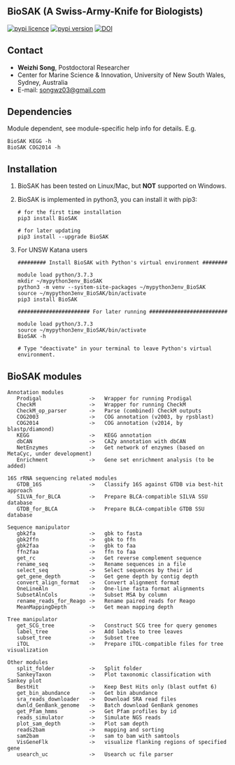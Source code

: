 
## BioSAK (A Swiss-Army-Knife for Biologists)

[![pypi licence ](https://img.shields.io/pypi/l/BioSAK.svg)](https://opensource.org/licenses/gpl-3.0.html)
[![pypi version ](https://img.shields.io/pypi/v/BioSAK.svg)](https://pypi.python.org/pypi/BioSAK) 
[![DOI](https://zenodo.org/badge/DOI/10.5281/zenodo.4070001.svg)](https://doi.org/10.5281/zenodo.4070001)


Contact
---

+ **Weizhi Song**, Postdoctoral Researcher
+ Center for Marine Science & Innovation, University of New South Wales, Sydney, Australia
+ E-mail: songwz03@gmail.com

Dependencies
---

Module dependent, see module-specific help info for details. E.g.

    BioSAK KEGG -h
    BioSAK COG2014 -h

Installation
---

1. BioSAK has been tested on Linux/Mac, but **NOT** supported on Windows.

1. BioSAK is implemented in python3, you can install it with pip3:

       # for the first time installation
       pip3 install BioSAK
      
       # for later updating
       pip3 install --upgrade BioSAK
      
1. For UNSW Katana users

       ######### Install BioSAK with Python's virtual environment ########

       module load python/3.7.3
       mkdir ~/mypython3env_BioSAK
       python3 -m venv --system-site-packages ~/mypython3env_BioSAK
       source ~/mypython3env_BioSAK/bin/activate
       pip3 install BioSAK

       ####################### For later running #########################

       module load python/3.7.3
       source ~/mypython3env_BioSAK/bin/activate
       BioSAK -h
              
       # Type "deactivate" in your terminal to leave Python's virtual environment.


BioSAK modules
---

    Annotation modules
       Prodigal               ->   Wrapper for running Prodigal
       CheckM                 ->   Wrapper for running CheckM
       CheckM_op_parser       ->   Parse (combined) CheckM outputs
       COG2003                ->   COG annotation (v2003, by rpsblast)
       COG2014                ->   COG annotation (v2014, by blastp/diamond)
       KEGG                   ->   KEGG annotation
       dbCAN                  ->   CAZy annotation with dbCAN
       NetEnzymes             ->   Get network of enzymes (based on MetaCyc, under development)   
       Enrichment             ->   Gene set enrichment analysis (to be added)
    
    16S rRNA sequencing related modules
       GTDB_16S               ->   Classify 16S against GTDB via best-hit approach
       SILVA_for_BLCA         ->   Prepare BLCA-compatible SILVA SSU database
       GTDB_for_BLCA          ->   Prepare BLCA-compatible GTDB SSU database
       
    Sequence manipulator
       gbk2fa                 ->   gbk to fasta
       gbk2ffn                ->   gbk to ffn
       gbk2faa                ->   gbk to faa
       ffn2faa                ->   ffn to faa
       get_rc                 ->   Get reverse complement sequence
       rename_seq             ->   Rename sequences in a file
       select_seq             ->   Select sequences by their id
       get_gene_depth         ->   Get gene depth by contig depth
       convert_align_format   ->   Convert alignment format
       OneLineAln             ->   One-line fasta format alignments
       SubsetAlnCols          ->   Subset MSA by column
       rename_reads_for_Reago ->   Rename paired reads for Reago
       MeanMappingDepth       ->   Get mean mapping depth 

    Tree manipulator
       get_SCG_tree           ->   Construct SCG tree for query genomes
       label_tree             ->   Add labels to tree leaves
       subset_tree            ->   Subset tree
       iTOL                   ->   Prepare iTOL-compatible files for tree visualization
         
    Other modules
       split_folder           ->   Split folder
       SankeyTaxon            ->   Plot taxonomic classification with Sankey plot
       BestHit                ->   Keep Best Hits only (blast outfmt 6)
       get_bin_abundance      ->   Get bin abundance
       sra_reads_downloader   ->   Download SRA read files
       dwnld_GenBank_genome   ->   Batch download GenBank genomes
       get_Pfam_hmms          ->   Get Pfam profiles by id
       reads_simulator        ->   Simulate NGS reads
       plot_sam_depth         ->   Plot sam depth
       reads2bam              ->   mapping and sorting
       sam2bam                ->   sam to bam with samtools
       VisGeneFlk             ->   visualize flanking regions of specified gene
       usearch_uc             ->   Usearch uc file parser


